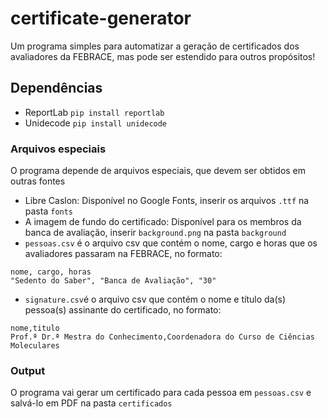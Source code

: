 # certificate-generator
Um programa simples para automatizar a geração de certificados dos avaliadores da FEBRACE, mas pode ser estendido para outros propósitos!

## Dependências
- ReportLab `pip install reportlab`
- Unidecode `pip install unidecode`

### Arquivos especiais
O programa depende de arquivos especiais, que devem ser obtidos em outras fontes
- Libre Caslon: Disponível no Google Fonts, inserir os arquivos `.ttf` na pasta `fonts` 
- A imagem de fundo do certificado: Disponível para os membros da banca de avaliação, inserir `background.png` na pasta `background`
- `pessoas.csv` é o arquivo csv que contém o nome, cargo e horas que os avaliadores passaram na FEBRACE, no formato:

```
nome, cargo, horas
"Sedento do Saber", "Banca de Avaliação", "30"
```
- `signature.csv`é o arquivo csv que contém o nome e título da(s) pessoa(s) assinante do certificado, no formato:
```
nome,titulo
Prof.ª Dr.ª Mestra do Conhecimento,Coordenadora do Curso de Ciências Moleculares
```

### Output
O programa vai gerar um certificado para cada pessoa em `pessoas.csv` e salvá-lo em PDF na pasta `certificados`
